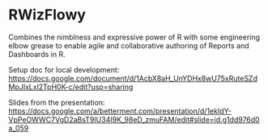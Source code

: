 RWizFlowy
=========

Combines the nimblness and expressive power of R with some engineering elbow grease to enable agile and collaborative authoring of Reports and Dashboards in R.

Setup doc for local development:
https://docs.google.com/document/d/1AcbX8aH_UnYDHx8wU75xRuteSZdMpJIxLxl2TpH0K-c/edit?usp=sharing

Slides from the presentation:
https://docs.google.com/a/betterment.com/presentation/d/1ekIdY-VpPeOWWC7VgD2aBsT9IU34I9K_98eD_zmuFAM/edit#slide=id.g1dd976d0a_059
